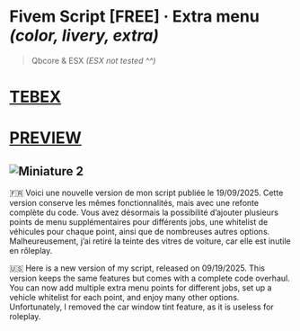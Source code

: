 # Fivem Script [FREE] · Extra menu *(color, livery, extra)*

> Qbcore & ESX *(ESX not tested ^^)*

# [TEBEX](https://skyprod.tebex.io/package/5534037)
# [PREVIEW](https://youtu.be/YYjoAiIJZCI)
![Miniature 2](https://github.com/user-attachments/assets/eb8cba5e-a203-4aff-b526-b1c8fdd39718)
---

:fr:
Voici une nouvelle version de mon script publiée le 19/09/2025.
Cette version conserve les mêmes fonctionnalités, mais avec une refonte complète du code.
Vous avez désormais la possibilité d’ajouter plusieurs points de menu supplémentaires pour différents jobs, une whitelist de véhicules pour chaque point, ainsi que de nombreuses autres options.
Malheureusement, j’ai retiré la teinte des vitres de voiture, car elle est inutile en rôleplay.

:us:
Here is a new version of my script, released on 09/19/2025.
This version keeps the same features but comes with a complete code overhaul.
You can now add multiple extra menu points for different jobs, set up a vehicle whitelist for each point, and enjoy many other options.
Unfortunately, I removed the car window tint feature, as it is useless for roleplay.
